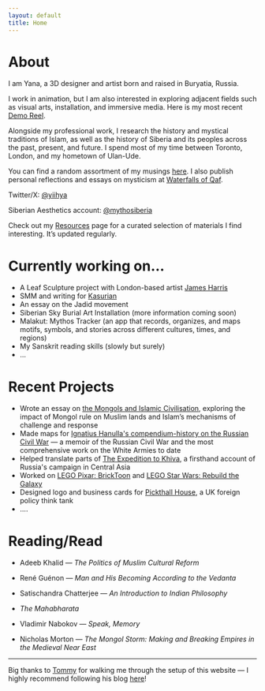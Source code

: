 ```yaml
---
layout: default
title: Home
---
```


# About

I am Yana, a 3D designer and artist born and raised in Buryatia, Russia.

I work in animation, but I am also interested in exploring adjacent fields such as visual arts, installation, and immersive media. Here is my most recent [Demo Reel](https://youtu.be/Dnxk9-hhxCg).

Alongside my professional work, I research the history and mystical traditions of Islam, as well as the history of Siberia and its peoples across the past, present, and future. I spend most of my time between Toronto, London, and my hometown of Ulan-Ude.

You can find a random assortment of my musings [here](https://yanazuray.me/Blog). I also publish personal reflections and essays on mysticism at [Waterfalls of Qaf](https://waterfallsofqaf.substack.com/).

Twitter/X: [@yiihya](https://x.com/yiihya)

Siberian Aesthetics account: [@mythosiberia](https://x.com/mythosiberia)

Check out my [Resources](https://yanazuray.me/Resources) page for a curated selection of materials I find interesting. It’s updated regularly.
# Currently working on...

* A Leaf Sculpture project with London-based artist [James Harris](https://www.jamesharris.co.uk/) 
* SMM and writing for [Kasurian](https://www.kasurian.com)
* An essay on the Jadid movement
* Siberian Sky Burial Art Installation (more information coming soon)
* Malakut: Mythos Tracker (an app that records, organizes, and maps motifs, symbols, and stories across different cultures, times, and regions)
* My Sanskrit reading skills (slowly but surely)
* ...

# Recent Projects

* Wrote an essay on [the Mongols and Islamic Civilisation](https://kasurian.com/p/mongol-invasions-revival), exploring the impact of Mongol rule on Muslim lands and Islam’s mechanisms of challenge and response
* Made maps for [Ignatius Hanulla's compendium-history on the Russian Civil War](https://www.amazon.com/Memoir-History-Russian-Civil-War/dp/B0DD45Q9T2/ref=tmm_pap_swatch_0?_encoding=UTF8&dib_tag=se&dib=eyJ2IjoiMSJ9.PWc13hB_TciGrXrlXWSL-iB35AlPGVi00PnZ_JIimmyRsuqobltzwbD5V_lkdC20joSAYTCrbifD6eln2koDnQXDWO62aWy2ltwa3DQSaaj9csKQQojrMrBONBkJtaLcM_lQCZYd9o5OBk2jhjS2O3me5taTquG4O4HwZlmuHlEOBxvfdII_rS_6XuJeSuTCWf6IgpeeM7bNI77Grs49b6xn1czDlptdsd-haMJ4Aq3XTabA5gEiHmOXUCmfX8TRi9Z5TOx9EWi7whTqcWpYBeZs4udP6ghE5BmyHQWGeuM.IGHleeljSPypQ0S9svChdKdWUWOV1uXzzjsFqHDyUdE&qid=1745641509&sr=8-11) — a memoir of the Russian Civil War and the most comprehensive work on the White Armies to date
* Helped translate parts of [The Expedition to Khiva](https://www.amazon.com/Expedition-Khiva-Maksud-Alikhanov-Avarsky/dp/B0DWZ2SN2C/ref=sr_1_1?crid=1XGWR9J32JDGV&dib=eyJ2IjoiMSJ9.W8AHCphq6FyzxIHLJ6RuJxdFTMiVI98Tjwp-887SBKMUVeBJUvLd_9zKMUONOwqyTQ-lMM67Rj-sefWZul_aG6p5vVgoWV5yNlVzs7zFe99fZpMTkWxwDWUH6r4wjTM5kjKoXbrhT9Am93ZNafYVO3kmHNrD3e52zjJI3tJo5YQ.G-RO3pMh5mp2bFrG9HRgraFkqasBFIwqiJpDe1UfM-c&dib_tag=se&keywords=Khiva+memoirs&qid=1745641648&s=books&sprefix=khiva+memoirs%2Cstripbooks-intl-ship%2C86&sr=1-1), a firsthand account of Russia's campaign in Central Asia
* Worked on [LEGO Pixar: BrickToon](https://www.imdb.com/title/tt33241834/) and [LEGO Star Wars: Rebuild the Galaxy](https://www.imdb.com/title/tt32306451/?ref_=nv_sr_srsg_0_tt_1_nm_0_in_0_q_Rebuild%2520the%2520Galaxy)
* Designed logo and business cards for [Pickthall House](https://pickthallhouse.org/), a UK foreign policy think tank
* ....

# Reading/Read

* Adeeb Khalid — *The Politics of Muslim Cultural Reform*
* René Guénon — *Man and His Becoming According to the Vedanta*
* Satischandra Chatterjee — *An Introduction to Indian Philosophy*
* *The Mahabharata*

* Vladimir Nabokov — *Speak, Memory*
* Nicholas Morton — *The Mongol Storm: Making and Breaking Empires in the Medieval Near East*

---

Big thanks to [Tommy](https://x.com/tommytrxnh) for walking me through the setup of this website — I highly recommend following his blog [here](https://tommytrinh.me/)!